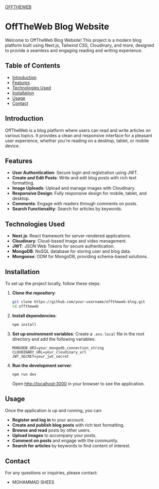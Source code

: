 <a href="https://www.offtheweb.in/">OFFTHEWEB</a>

# OffTheWeb Blog Website

Welcome to OffTheWeb Blog Website! This project is a modern blog platform built using Next.js, Tailwind CSS, Cloudinary, and more, designed to provide a seamless and engaging reading and writing experience.

## Table of Contents

- [Introduction](#introduction)
- [Features](#features)
- [Technologies Used](#technologies-used)
- [Installation](#installation)
- [Usage](#usage)
- [Contact](#contact)

## Introduction

OffTheWeb is a blog platform where users can read and write articles on various topics. It provides a clean and responsive interface for a pleasant user experience, whether you're reading on a desktop, tablet, or mobile device.

## Features

- **User Authentication**: Secure login and registration using JWT.
- **Create and Edit Posts**: Write and edit blog posts with rich text formatting.
- **Image Uploads**: Upload and manage images with Cloudinary.
- **Responsive Design**: Fully responsive design for mobile, tablet, and desktop.
- **Comments**: Engage with readers through comments on posts.
- **Search Functionality**: Search for articles by keywords.

## Technologies Used

- **Next.js**: React framework for server-rendered applications.
- **Cloudinary**: Cloud-based image and video management.
- **JWT**: JSON Web Tokens for secure authentication.
- **MongoDB**: NoSQL database for storing user and blog data.
- **Mongoose**: ODM for MongoDB, providing schema-based solutions.

## Installation

To set up the project locally, follow these steps:

1. **Clone the repository**:
    ```bash
    git clone https://github.com/your-username/offtheweb-blog.git
    cd offtheweb
    ```

2. **Install dependencies**:
    ```bash
    npm install
    ```

3. **Set up environment variables**:
    Create a `.env.local` file in the root directory and add the following variables:
    ```plaintext
    MONGODB_URI=your_mongodb_connection_string
    CLOUDINARY_URL=your_cloudinary_url
    JWT_SECRET=your_jwt_secret
    ```

4. **Run the development server**:
    ```bash
    npm run dev
    ```
    Open [http://localhost:3000](http://localhost:3000) in your browser to see the application.

## Usage

Once the application is up and running, you can:

- **Register and log in** to your account.
- **Create and publish blog posts** with rich text formatting.
- **Browse and read** posts by other users.
- **Upload images** to accompany your posts.
- **Comment on posts** and engage with the community.
- **Search for articles** by keywords to find content of interest.

## Contact

For any questions or inquiries, please contact:

- MOHAMMAD SHEES
